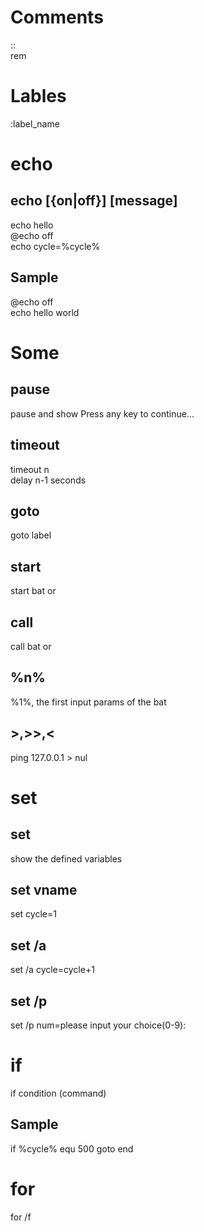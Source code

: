 
Comments
===
::   
rem   

Lables
===
:label_name   

echo
===
echo [{on|off}] [message]   
---
echo hello   
@echo off   
echo cycle=%cycle%   

Sample
---
@echo off   
echo hello world   

Some
===
pause
---
pause and show Press any key to continue...   

timeout
---
timeout n   
delay n-1 seconds   

goto
---
goto label

start
---
start bat or 

call
---
call bat or 

%n%
---
%1%, the first input params of the bat

\>,>>,<
---
ping 127.0.0.1 > nul


set
===
set
---
show the defined variables

set vname
---
set cycle=1

set /a
---
set /a cycle=cycle+1

set /p
---
set /p num=please input your choice(0-9):

if
===
if condition (command)

Sample
---
if %cycle% equ 500 goto end


for
===
for /f

